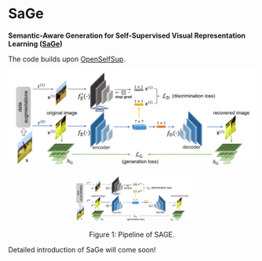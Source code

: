 # SaGe
**Semantic-Aware Generation for Self-Supervised Visual Representation Learning ([SaGe](https://arxiv.org/pdf/2111.13163.pdf))**

The code builds upon [OpenSelfSup](https://github.com/open-mmlab/OpenSelfSup).

![pipeline of SAGE!](img/pipeline.png)


<p align="center">
  <img src="img/pipeline.png" alt="DA2S" width="48%">
</p>
<p align="center">
Figure 1: Pipeline of SAGE.
</p>


Detailed introduction of SaGe will come soon!
